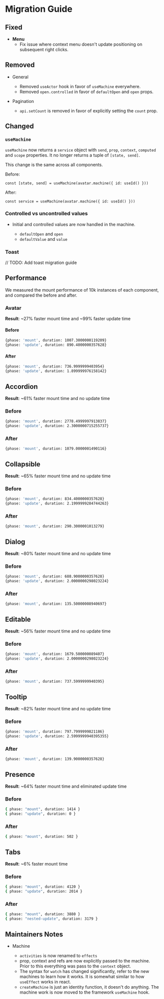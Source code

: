 # Migration Guide

## Fixed

- **Menu**
  - Fix issue where context menu doesn't update positioning on subsequent right clicks.

## Removed

- General

  - Removed `useActor` hook in favor of `useMachine` everywhere.
  - Removed `open.controlled` in favor of `defaultOpen` and `open` props.

- Pagination

  - `api.setCount` is removed in favor of explicitly setting the `count` prop.

## Changed

### `useMachine`

`useMachine` now returns a `service` object with `send`, `prop`, `context`, `computed` and `scope` properties. It no
longer returns a tuple of `[state, send]`.

This change is the same across all components.

Before:

```tsx
const [state, send] = useMachine(avatar.machine({ id: useId() }))
```

After:

```tsx
const service = useMachine(avatar.machine({ id: useId() }))
```

### Controlled vs uncontrolled values

- Initial and controlled values are now handled in the machine.

  - `defaultOpen` and `open`
  - `defaultValue` and `value`

### Toast

// TODO: Add toast migration guide

## Performance

We measured the mount performance of 10k instances of each component, and compared the before and after.

### Avatar

**Result**: ~27% faster mount time and ~99% faster update time

#### Before

```sh
{phase: 'mount', duration: 1007.3000000119209}
{phase: 'update', duration: 890.4000000357628}
```

#### After

```sh
{phase: 'mount', duration: 736.9999999403954}
{phase: 'update', duration: 1.899999976158142}
```

## Accordion

**Result**: ~61% faster mount time and no update time

### Before

```sh
{phase: 'mount', duration: 2778.4999997913837}
{phase: 'update', duration: 2.3000000715255737}
```

### After

```sh
{phase: 'mount', duration: 1079.0000001490116}
```

## Collapsible

**Result**: ~65% faster mount time and no update time

### Before

```sh
{phase: 'mount', duration: 834.4000000357628}
{phase: 'update', duration: 2.1999999284744263}
```

### After

```sh
{phase: 'mount', duration: 290.3000001013279}
```

## Dialog

**Result**: ~80% faster mount time and no update time

### Before

```sh
{phase: 'mount', duration: 688.9000000357628}
{phase: 'update', duration: 2.0000000298023224}
```

### After

```sh
{phase: 'mount', duration: 135.50000008940697}
```

## Editable

**Result**: ~56% faster mount time and no update time

### Before

```sh
{phase: 'mount', duration: 1679.500000089407}
{phase: 'update', duration: 2.0000000298023224}
```

### After

```sh
{phase: 'mount', duration: 737.5999999940395}
```

## Tooltip

**Result**: ~82% faster mount time and no update time

### Before

```sh
{phase: 'mount', duration: 797.7999999821186}
{phase: 'update', duration: 2.5999999940395355}
```

### After

```sh
{phase: 'mount', duration: 139.9000000357628}
```

## Presence

**Result**: ~64% faster mount time and eliminated update time

### Before

```sh
{ phase: "mount", duration: 1414 }
{ phase: "update", duration: 0 }
```

### After

```sh
{ phase: "mount", duration: 502 }
```

## Tabs

**Result**: ~6% faster mount time

### Before

```sh
{ phase: "mount", duration: 4120 }
{ phase: "update", duration: 2014 }
```

### After

```sh
{ phase: "mount", duration: 3880 }
{ phase: "nested-update", duration: 3179 }
```

## Maintainers Notes

- Machine

  - `activities` is now renamed to `effects`
  - prop, context and refs are now explicitly passed to the machine. Prior to this everything was pass to the `context`
    object.
  - The syntax for `watch` has changed significantly, refer to the new machines to learn how it works. It is somewhat
    similar to how `useEffect` works in react.
  - `createMachine` is just an identity function, it doesn't do anything. The machine work is now moved to the framework
    `useMachine` hook.

